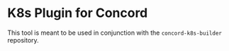 # K8s Plugin for Concord

This tool is meant to be used in conjunction with the `concord-k8s-builder` repository.
